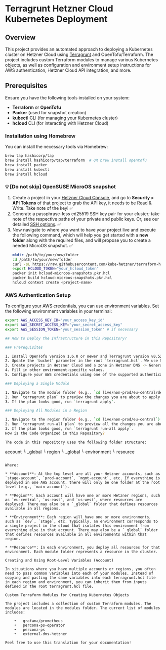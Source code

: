 # Terragrunt Hetzner Cloud Kubernetes Deployment

## Overview

This project provides an automated approach to deploying a Kubernetes cluster on Hetzner Cloud using [Terragrunt](https://terragrunt.gruntwork.io/) and OpenTofu/Terraform. The project includes custom Terraform modules to manage various Kubernetes objects, as well as configuration and environment setup instructions for AWS authentication, Hetzner Cloud API integration, and more.

## Prerequisites

Ensure you have the following tools installed on your system:

- **Terraform** or **OpenTofu**
- **Packer** (used for snapshot creation)
- **kubectl** CLI (for managing your Kubernetes cluster)
- **hcloud** CLI (for interacting with Hetzner Cloud)

### Installation using Homebrew

You can install the necessary tools via Homebrew:

```sh
brew tap hashicorp/tap
brew install hashicorp/tap/terraform  # OR brew install opentofu
brew install packer
brew install kubectl
brew install hcloud
```
### 💡 [Do not skip] OpenSUSE MicroOS snapshot

1. Create a project in your [Hetzner Cloud Console](https://console.hetzner.cloud/), and go to **Security > API Tokens** of that project to grab the API key, it needs to be Read & Write. Take note of the key! ✅
2. Generate a passphrase-less ed25519 SSH key pair for your cluster; take note of the respective paths of your private and public keys. Or, see our detailed [SSH options](https://github.com/kube-hetzner/terraform-hcloud-kube-hetzner/blob/master/docs/ssh.md). ✅
3. Now navigate to where you want to have your project live and execute the following command, which will help you get started with a **new folder** along with the required files, and will propose you to create a needed MicroOS snapshot. ✅
   ```sh
   mkdir /path/to/your/new/folder
   cd /path/to/your/new/folder
   curl -sL https://raw.githubusercontent.com/kube-hetzner/terraform-hcloud-kube-hetzner/master/packer-template/hcloud-microos-snapshots.pkr.hcl -o hcloud-microos-snapshots.pkr.hcl
   export HCLOUD_TOKEN="your_hcloud_token"
   packer init hcloud-microos-snapshots.pkr.hcl
   packer build hcloud-microos-snapshots.pkr.hcl
   hcloud context create <project-name>
   ```

### AWS Authentication Setup
To configure your AWS credentials, you can use environment variables. Set the following environment variables in your terminal:
   ```sh
export AWS_ACCESS_KEY_ID="your_access_key_id"
export AWS_SECRET_ACCESS_KEY="your_secret_access_key"
export AWS_SESSION_TOKEN="your_session_token" # if necessary

## How to Deploy the Infrastructure in this Repository?

### Prerequisites

1. Install OpenTofu version 1.6.0 or newer and Terragrunt version v0.52.0 or newer.
2. Update the `bucket` parameter in the root `terragrunt.hcl`. We use S3 as the Terraform backend for state storage, and S3 bucket names must be globally unique. The name currently in the file is already taken, so you will need to specify your own. Alternatively, you can set the `TG_BUCKET_PREFIX` environment variable to set a custom prefix.
3. Create projects in Hetzner Cloud and a zone in Hetzner DNS -> Generate API tokens -> Set environment variables or add token values directly in the `env.hcl` files for each environment.
4. Fill in other environment-specific values.
5. Configure your AWS credentials using one of the supported authentication mechanisms.

### Deploying a Single Module

1. Navigate to the module folder (e.g., `cd live/non-prod/eu-central/dev/cluster`).
2. Run `terragrunt plan` to preview the changes you are about to apply.
3. If the plan looks good, run `terragrunt apply`.

### Deploying All Modules in a Region

1. Navigate to the region folder (e.g., `cd live/non-prod/eu-central`).
2. Run `terragrunt run-all plan` to preview all the changes you are about to apply.
3. If the plan looks good, run `terragrunt run-all apply`.
How is the Code Organized in this Repository?

The code in this repository uses the following folder structure:

```
account
 └ _global
 └ region
    └ _global
    └ environment
       └ resource
```

Where:

* **Account**: At the top level are all your Hetzner accounts, such as `stage-account`, `prod-account`, `mgmt-account`, etc. If everything is deployed in one AWS account, there will only be one folder at the root level (e.g., `main-account`).

* **Region**: Each account will have one or more Hetzner regions, such as `eu-central`, `us-east`, and `us-west`, where resources are deployed. There may also be a `_global` folder that defines resources available in all regions.

* **Environment**: Each region will have one or more environments, such as `dev`, `stage`, etc. Typically, an environment corresponds to a single project in the cloud that isolates this environment from everything else in that account. There may also be a `_global` folder that defines resources available in all environments within that region.

* **Resource**: In each environment, you deploy all resources for that environment. Each module folder represents a resource in the cluster.

Creating and Using Root-Level Variables (Account)

In situations where you have multiple accounts or regions, you often need to pass common variables into each of your modules. Instead of copying and pasting the same variables into each terragrunt.hcl file in each region and environment, you can inherit them from inputs defined in the root terragrunt.hcl file.

Custom Terraform Modules for Creating Kubernetes Objects

The project includes a collection of custom Terraform modules. The modules are located in the modules folder. The current list of modules includes:

	•	grafana/prometheus
	•	percona-ps-operator
	•	percona-ps
	•	external-dns-hetzner

Feel free to use this translation for your documentation!